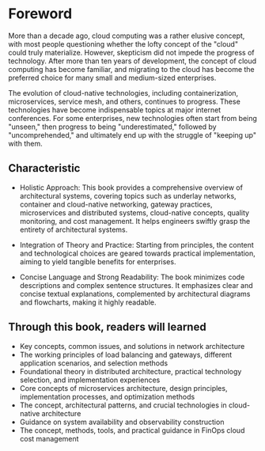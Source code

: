 # Foreword

More than a decade ago, cloud computing was a rather elusive concept, with most people questioning whether the lofty concept of the "cloud" could truly materialize. However, skepticism did not impede the progress of technology. After more than ten years of development, the concept of cloud computing has become familiar, and migrating to the cloud has become the preferred choice for many small and medium-sized enterprises.

The evolution of cloud-native technologies, including containerization, microservices, service mesh, and others, continues to progress. These technologies have become indispensable topics at major internet conferences. For some enterprises, new technologies often start from being "unseen," then progress to being "underestimated," followed by "uncomprehended," and ultimately end up with the struggle of "keeping up" with them.

## Characteristic

- Holistic Approach: This book provides a comprehensive overview of architectural systems, covering topics such as underlay networks, container and cloud-native networking, gateway practices, microservices and distributed systems, cloud-native concepts, quality monitoring, and cost management. It helps engineers swiftly grasp the entirety of architectural systems.

- Integration of Theory and Practice: Starting from principles, the content and technological choices are geared towards practical implementation, aiming to yield tangible benefits for enterprises.

- Concise Language and Strong Readability: The book minimizes code descriptions and complex sentence structures. It emphasizes clear and concise textual explanations, complemented by architectural diagrams and flowcharts, making it highly readable.

## Through this book, readers will learned

- Key concepts, common issues, and solutions in network architecture
- The working principles of load balancing and gateways, different application scenarios, and selection methods
- Foundational theory in distributed architecture, practical technology selection, and implementation experiences
- Core concepts of microservices architecture, design principles, implementation processes, and optimization methods
- The concept, architectural patterns, and crucial technologies in cloud-native architecture
- Guidance on system availability and observability construction
- The concept, methods, tools, and practical guidance in FinOps cloud cost management
